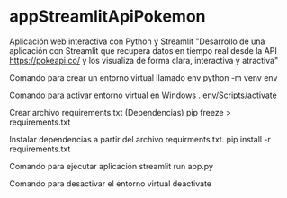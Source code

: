 # appStreamlitApiPokemon
Aplicación web interactiva con Python y Streamlit
"Desarrollo de una aplicación con Streamlit que recupera datos en tiempo real desde la API https://pokeapi.co/ y los visualiza de forma clara, interactiva y atractiva"

Comando para crear un entorno virtual llamado env
python -m venv env

Comando para activar entorno virtual en Windows
. env/Scripts/activate

Crear archivo requirements.txt (Dependencias)
pip freeze > requirements.txt

Instalar dependencias a partir del archivo requirments.txt.
pip install -r requirements.txt

Comando para ejecutar aplicación
streamlit run app.py

Comando para desactivar el entorno virtual
deactivate